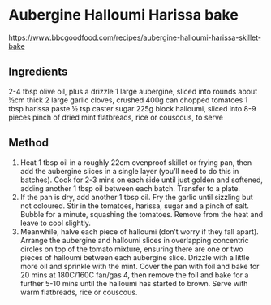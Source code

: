 # Aubergine Halloumi Harissa bake

https://www.bbcgoodfood.com/recipes/aubergine-halloumi-harissa-skillet-bake

## Ingredients

2-4 tbsp olive oil, plus a drizzle
1 large aubergine, sliced into rounds about ½cm thick
2 large garlic cloves, crushed
400g can chopped tomatoes
1 tbsp harissa paste
½ tsp caster sugar
225g block halloumi, sliced into 8-9 pieces
pinch of dried mint
flatbreads, rice or couscous, to serve

## Method

1. Heat 1 tbsp oil in a roughly 22cm ovenproof skillet or frying pan, then add the aubergine slices in a single layer (you’ll need to do this in batches). Cook for 2-3 mins on each side until just golden and softened, adding another 1 tbsp oil between each batch. Transfer to a plate.
2. If the pan is dry, add another 1 tbsp oil. Fry the garlic until sizzling but not coloured. Stir in the tomatoes, harissa, sugar and a pinch of salt. Bubble for a minute, squashing the tomatoes. Remove from the heat and leave to cool slightly.
3. Meanwhile, halve each piece of halloumi (don’t worry if they fall apart). Arrange the aubergine and halloumi slices in overlapping concentric circles on top of the tomato mixture, ensuring there are one or two pieces of halloumi between each aubergine slice. Drizzle with a little more oil and sprinkle with the mint. Cover the pan with foil and bake for 20 mins at 180C/160C fan/gas 4, then remove the foil and bake for a further 5-10 mins until the halloumi has started to brown. Serve with warm flatbreads, rice or couscous.
